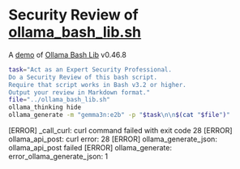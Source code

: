 # Security Review of [ollama_bash_lib.sh](../ollama_bash_lib.sh)

A [demo](../README.md#demos) of [Ollama Bash Lib](https://github.com/attogram/ollama-bash-lib) v0.46.8


```bash
task="Act as an Expert Security Professional.
Do a Security Review of this bash script.
Require that script works in Bash v3.2 or higher.
Output your review in Markdown format."
file="../ollama_bash_lib.sh"
ollama_thinking hide
ollama_generate -m "gemma3n:e2b" -p "$task\n\n$(cat "$file")"
```
[ERROR] _call_curl: curl command failed with exit code 28
[ERROR] ollama_api_post: curl error: 28
[ERROR] ollama_generate_json: ollama_api_post failed
[ERROR] ollama_generate: error_ollama_generate_json: 1
